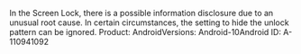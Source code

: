 In the Screen Lock, there is a possible information disclosure due to an unusual root cause. In certain circumstances, the setting to hide the unlock pattern can be ignored. Product: AndroidVersions: Android-10Android ID: A-110941092